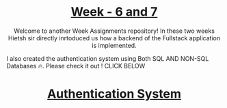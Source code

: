 <a href="./">
  <h1 align="center">Week - 6 and 7</h1>
</a>

<p align="center">
  Welcome to another Week Assignments repository! In these two weeks Hietsh sir directly inrtoduced us how a backend of the Fullstack application is implemented.

I also created the authentication system using Both SQL AND NON-SQL Databases 🔥. Please check it out !
CLICK BELOW

</p>

<div align="center">
    <h1><a href="./Authentication-system/Readme.md">Authentication System</a></h1>
</div>
